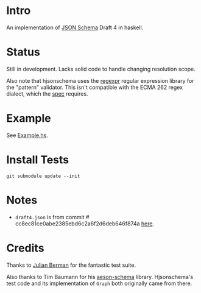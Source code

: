 # Intro

An implementation of [JSON Schema](http://json-schema.org/) Draft 4 in haskell.

# Status

Still in development. Lacks solid code to handle changing resolution scope.

Also note that hjsonschema uses the [regexpr](https://hackage.haskell.org/package/regexpr-0.5.4) regular expression library for the "pattern" validator. This isn't compatible with the ECMA 262 regex dialect, which the [spec](http://json-schema.org/latest/json-schema-validation.html#anchor33) requires.

# Example

See [Example.hs](./Example.hs).

# Install Tests

    git submodule update --init

# Notes

+ `draft4.json` is from commit # cc8ec81ce0abe2385ebd6c2a6f2d6deb646f874a [here](https://github.com/json-schema/json-schema).

# Credits

Thanks to [Julian Berman](https://github.com/Julian) for the fantastic test suite.

Also thanks to Tim Baumann for his [aeson-schema](https://hackage.haskell.org/package/aeson-schema) library. Hjsonschema's test code and its implementation of `Graph` both originally came from there.
